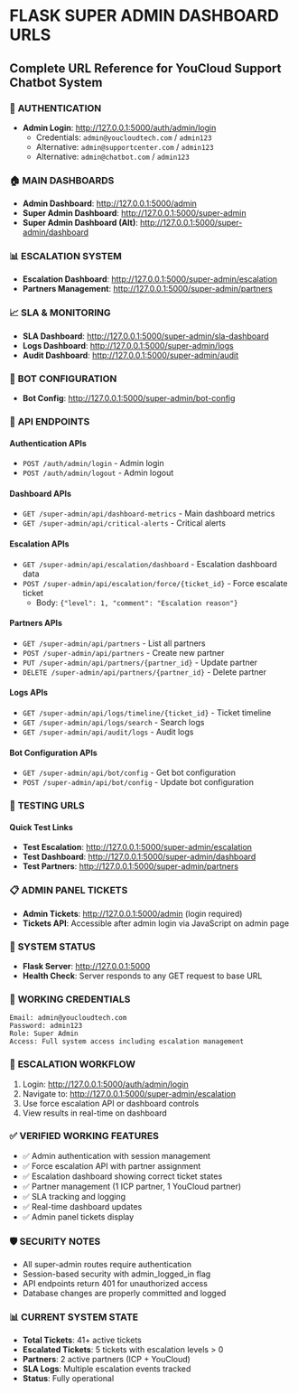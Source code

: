 # FLASK SUPER ADMIN DASHBOARD URLS

## Complete URL Reference for YouCloud Support Chatbot System

### 🔐 **AUTHENTICATION**

- **Admin Login**: http://127.0.0.1:5000/auth/admin/login
  - Credentials: `admin@youcloudtech.com` / `admin123`
  - Alternative: `admin@supportcenter.com` / `admin123`
  - Alternative: `admin@chatbot.com` / `admin123`

### 🏠 **MAIN DASHBOARDS**

- **Admin Dashboard**: http://127.0.0.1:5000/admin
- **Super Admin Dashboard**: http://127.0.0.1:5000/super-admin
- **Super Admin Dashboard (Alt)**: http://127.0.0.1:5000/super-admin/dashboard

### 📊 **ESCALATION SYSTEM**

- **Escalation Dashboard**: http://127.0.0.1:5000/super-admin/escalation
- **Partners Management**: http://127.0.0.1:5000/super-admin/partners

### 📈 **SLA & MONITORING**

- **SLA Dashboard**: http://127.0.0.1:5000/super-admin/sla-dashboard
- **Logs Dashboard**: http://127.0.0.1:5000/super-admin/logs
- **Audit Dashboard**: http://127.0.0.1:5000/super-admin/audit

### 🤖 **BOT CONFIGURATION**

- **Bot Config**: http://127.0.0.1:5000/super-admin/bot-config

### 🔗 **API ENDPOINTS**

#### Authentication APIs

- `POST /auth/admin/login` - Admin login
- `POST /auth/admin/logout` - Admin logout

#### Dashboard APIs

- `GET /super-admin/api/dashboard-metrics` - Main dashboard metrics
- `GET /super-admin/api/critical-alerts` - Critical alerts

#### Escalation APIs

- `GET /super-admin/api/escalation/dashboard` - Escalation dashboard data
- `POST /super-admin/api/escalation/force/{ticket_id}` - Force escalate ticket
  - Body: `{"level": 1, "comment": "Escalation reason"}`

#### Partners APIs

- `GET /super-admin/api/partners` - List all partners
- `POST /super-admin/api/partners` - Create new partner
- `PUT /super-admin/api/partners/{partner_id}` - Update partner
- `DELETE /super-admin/api/partners/{partner_id}` - Delete partner

#### Logs APIs

- `GET /super-admin/api/logs/timeline/{ticket_id}` - Ticket timeline
- `GET /super-admin/api/logs/search` - Search logs
- `GET /super-admin/api/audit/logs` - Audit logs

#### Bot Configuration APIs

- `GET /super-admin/api/bot/config` - Get bot configuration
- `POST /super-admin/api/bot/config` - Update bot configuration

### 🎯 **TESTING URLS**

#### Quick Test Links

- **Test Escalation**: http://127.0.0.1:5000/super-admin/escalation
- **Test Dashboard**: http://127.0.0.1:5000/super-admin/dashboard
- **Test Partners**: http://127.0.0.1:5000/super-admin/partners

### 📋 **ADMIN PANEL TICKETS**

- **Admin Tickets**: http://127.0.0.1:5000/admin (login required)
- **Tickets API**: Accessible after admin login via JavaScript on admin page

### 🔧 **SYSTEM STATUS**

- **Flask Server**: http://127.0.0.1:5000
- **Health Check**: Server responds to any GET request to base URL

### 📝 **WORKING CREDENTIALS**

```
Email: admin@youcloudtech.com
Password: admin123
Role: Super Admin
Access: Full system access including escalation management
```

### 🚀 **ESCALATION WORKFLOW**

1. Login: http://127.0.0.1:5000/auth/admin/login
2. Navigate to: http://127.0.0.1:5000/super-admin/escalation
3. Use force escalation API or dashboard controls
4. View results in real-time on dashboard

### ✅ **VERIFIED WORKING FEATURES**

- ✅ Admin authentication with session management
- ✅ Force escalation API with partner assignment
- ✅ Escalation dashboard showing correct ticket states
- ✅ Partner management (1 ICP partner, 1 YouCloud partner)
- ✅ SLA tracking and logging
- ✅ Real-time dashboard updates
- ✅ Admin panel tickets display

### 🛡️ **SECURITY NOTES**

- All super-admin routes require authentication
- Session-based security with admin_logged_in flag
- API endpoints return 401 for unauthorized access
- Database changes are properly committed and logged

### 📊 **CURRENT SYSTEM STATE**

- **Total Tickets**: 41+ active tickets
- **Escalated Tickets**: 5 tickets with escalation levels > 0
- **Partners**: 2 active partners (ICP + YouCloud)
- **SLA Logs**: Multiple escalation events tracked
- **Status**: Fully operational
